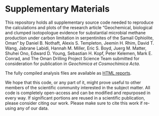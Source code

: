 # Supplementary Materials

This repository holds all supplementary source code needed to reproduce the calculations and plots of the research article “Geochemical, biological and clumped isotopologue evidence for substantial microbial methane production under carbon limitation in serpentinites of the Samail Ophiolite, Oman” by Daniel B. Nothaft, Alexis S. Templeton, Jeemin H. Rhim, David T. Wang, Jabrane Labidi, Hannah M. Miller, Eric S. Boyd, Juerg M. Matter, Shuhei Ono, Edward D. Young, Sebastian H. Kopf, Peter Kelemen, Mark E. Conrad, and The Oman Drilling Project Science Team submitted for consideration for publication in *Geochimica et Cosmochimica Acta*.

The fully compiled analysis files are available as [HTML reports](https://danote.github.io/Oman_CH4_stable_isotopes/).

We hope that this code, or any part of it, might prove useful to other members of the scientific community interested in the subject matter. All code is completely open-access and can be modified and repurposed in every way. If significant portions are reused in a scientific publication, please consider citing our work. Please make sure to cite this work if re-using any of our data.